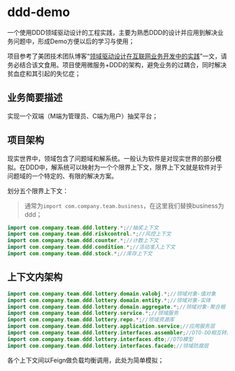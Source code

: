 # ddd-demo

一个使用DDD领域驱动设计的工程实践，主要为熟悉DDD的设计并应用到解决业务问题中，形成Demo方便以后的学习与使用；

项目参考了美团技术团队博客“[领域驱动设计在互联网业务开发中的实践](https://tech.meituan.com/2017/12/22/ddd-in-practice.html)”一文，请务必结合该文食用。项目使用微服务+DDD的架构，避免业务的过耦合，同时解决贫血症和其引起的失忆症；

## 业务简要描述

实现一个双端（M端为管理员、C端为用户）抽奖平台；

## 项目架构

现实世界中，领域包含了问题域和解系统。一般认为软件是对现实世界的部分模拟。在DDD中，解系统可以映射为一个个限界上下文，限界上下文就是软件对于问题域的一个特定的、有限的解决方案。

划分五个限界上下文：

> 通常为`import com.company.team.business`，在这里我们替换business为ddd；

```java
import com.company.team.ddd.lottery.*;//抽奖上下文
import com.company.team.ddd.riskcontrol.*;//风控上下文
import com.company.team.ddd.counter.*;//计数上下文
import com.company.team.ddd.condition.*;//活动准入上下文
import com.company.team.ddd.stock.*;//库存上下文
```

## 上下文内架构

```java
import com.company.team.ddd.lottery.domain.valobj.*;//领域对象-值对象
import com.company.team.ddd.lottery.domain.entity.*;//领域对象-实体
import com.company.team.ddd.lottery.domain.aggregate.*;//领域对象-聚合根
import com.company.team.ddd.lottery.service.*;//领域服务
import com.company.team.ddd.lottery.repo.*;//领域资源库
import com.company.team.ddd.lottery.application.service;//应用服务层
import com.company.team.ddd.lottery.interfaces.assembler;//DTO-DO相互转换器
import com.company.team.ddd.lottery.interfaces.dto;//DTO模型
import com.company.team.ddd.lottery.interfaces.facade;//领域防腐层
```

各个上下文间以Feign做负载均衡调用，此处为简单模拟；
